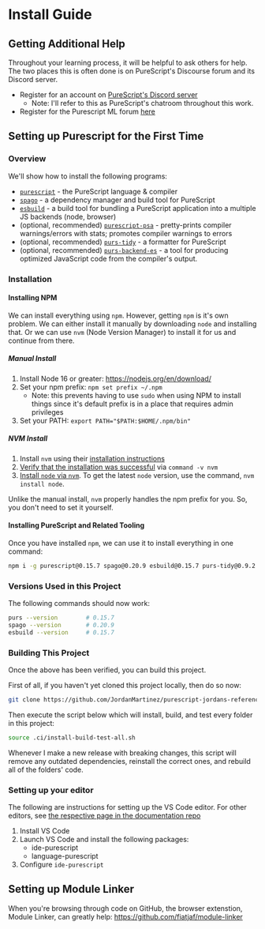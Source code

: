 # Install Guide

## Getting Additional Help

Throughout your learning process, it will be helpful to ask others for help. The two places this is often done is on PureScript's Discourse forum and its Discord server.

- Register for an account on [PureScript's Discord server](https://purescript.org/chat)
    - Note: I'll refer to this as PureScript's chatroom throughout this work.
- Register for the Purescript ML forum [here](https://discourse.purescript.org/)

## Setting up Purescript for the First Time

### Overview

We'll show how to install the following programs:
- [`purescript`](https://github.com/purescript/purescript) - the PureScript language & compiler
- [`spago`](https://github.com/purescript/spago/) - a dependency manager and build tool for PureScript
- [`esbuild`](https://esbuild.github.io/) - a build tool for bundling a PureScript application into a multiple JS backends (node, browser)
- (optional, recommended) [`purescript-psa`](https://www.npmjs.com/package/purescript-psa) - pretty-prints compiler warnings/errors with stats; promotes compiler warnings to errors
- (optional, recommended) [`purs-tidy`](https://www.npmjs.com/package/purs-tidy) - a formatter for PureScript
- (optional, recommended) [`purs-backend-es`](https://github.com/aristanetworks/purescript-backend-optimizer) - a tool for producing optimized JavaScript code from the compiler's output.

### Installation

#### Installing NPM

We can install everything using `npm`. However, getting `npm` is it's own problem. We can either install it manually by downloading `node` and installing that. Or we can use `nvm` (Node Version Manager) to install it for us and continue from there.

##### Manual Install

1. Install Node 16 or greater: https://nodejs.org/en/download/
2. Set your npm prefix: `npm set prefix ~/.npm`
    - Note: this prevents having to use `sudo` when using NPM to install things since it's default prefix is in a place that requires admin privileges
3. Set your PATH: `export PATH="$PATH:$HOME/.npm/bin"`

##### NVM Install

1. Install `nvm` using their [installation instructions](https://github.com/nvm-sh/nvm#installation-and-update)
2. [Verify that the installation was successful](https://github.com/nvm-sh/nvm#verify-installation) via `command -v nvm`
3. [Install `node` via `nvm`](https://github.com/nvm-sh/nvm#usage). To get the latest `node` version, use the command, `nvm install node`.

Unlike the manual install, `nvm` properly handles the npm prefix for you. So, you don't need to set it yourself.

#### Installing PureScript and Related Tooling

Once you have installed `npm`, we can use it to install everything in one command:

```sh
npm i -g purescript@0.15.7 spago@0.20.9 esbuild@0.15.7 purs-tidy@0.9.2 purs-backend-es@1.3.1 purescript-psa@0.8.2
```


### Versions Used in this Project

The following commands should now work:

```sh
purs --version        # 0.15.7
spago --version       # 0.20.9
esbuild --version     # 0.15.7
```

### Building This Project

Once the above has been verified, you can build this project.

First of all, if you haven't yet cloned this project locally, then do so now:

```sh
git clone https://github.com/JordanMartinez/purescript-jordans-reference
```

Then execute the script below which will install, build, and test every folder in this project:

```sh
source .ci/install-build-test-all.sh
```

Whenever I make a new release with breaking changes, this script will remove any outdated dependencies, reinstall the correct ones, and rebuild all of the folders' code.

### Setting up your editor

The following are instructions for setting up the VS Code editor. For other editors, see [the respective page in the documentation repo](https://github.com/purescript/documentation/blob/master/ecosystem/Editor-and-tool-support.md#emacs)

1. Install VS Code
2. Launch VS Code and install the following packages:
    - ide-purescript
    - language-purescript
3. Configure `ide-purescript`

## Setting up Module Linker

When you're browsing through code on GitHub, the browser extenstion, Module Linker, can greatly help:
https://github.com/fiatjaf/module-linker
